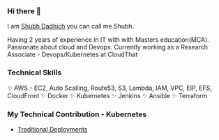 ### Hi there 👋

I am <a href="https://www.linkedin.com/in/shubhcloud/" target="blank">Shubh Dadhich</a> you can call me Shubh.

Having 2 years of experience in IT with with Masters education(MCA). Passionate about cloud and Devops. Currently working as a Research Associate - Devops/Kubernetes at CloudThat 

### Technical Skills
✨ AWS - EC2, Auto Scalling, Route53, S3, Lambda, IAM, VPC, EIP, EFS, CloudFront
✨ Docker
✨ Kubernetes
✨ Jenkins
✨ Ansible
✨ Terraform

### My Technical Contribution - Kubernetes

- <a href= "https://youtu.be/mniezV8NlZI" target="blank"> Traditional Deployments</a>
<!--
**sdshubhcom/sdshubhcom** is a ✨ _special_ ✨ repository because its `README.md` (this file) appears on your GitHub profile.

Here are some ideas to get you started:

- 🔭 I’m currently working on ...
- 🌱 I’m currently learning ...
- 👯 I’m looking to collaborate on ...
- 🤔 I’m looking for help with ...
- 💬 Ask me about ...
- 📫 How to reach me: ...
- 😄 Pronouns: ...
- ⚡ Fun fact: ...
-->

